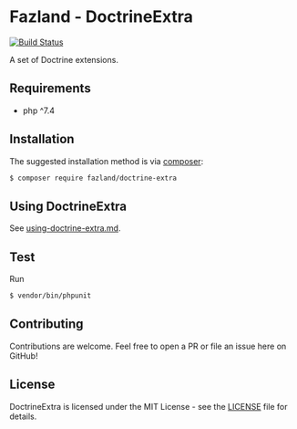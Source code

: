 Fazland - DoctrineExtra
=======================
[![Build Status](https://travis-ci.com/fazland/doctrine-extra.svg?branch=master)](https://travis-ci.com/fazland/doctrine-extra) 

A set of Doctrine extensions.

Requirements
------------
- php ^7.4

Installation
------------
The suggested installation method is via [composer](https://getcomposer.org/):

```sh
$ composer require fazland/doctrine-extra
```

Using DoctrineExtra
-------------------
See [using-doctrine-extra.md](./docs/using-doctrine-extra.md).

Test
----
Run 
```sh
$ vendor/bin/phpunit
```

Contributing
------------
Contributions are welcome. Feel free to open a PR or file an issue here on GitHub!

License
-------
DoctrineExtra is licensed under the MIT License - see the [LICENSE](https://github.com/fazland/doctrine-extra/blob/master/LICENSE) file for details.
